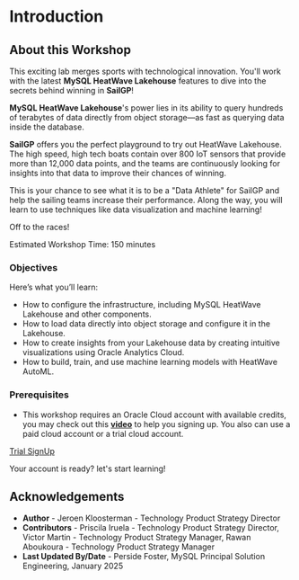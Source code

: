 # Introduction

<!--![Intro Banner](./images/Intro.png)-->

## About this Workshop

This exciting lab merges sports with technological innovation. You'll work with the latest **MySQL HeatWave Lakehouse** features to dive into the secrets behind winning in **SailGP**!

**MySQL HeatWave Lakehouse**'s power lies in its ability to query hundreds of terabytes of data directly from object storage—as fast as querying data inside the database.

**SailGP** offers you the perfect playground to try out HeatWave Lakehouse. The high speed, high tech boats contain over 800 IoT sensors that provide more than 12,000 data points, and the teams are continuously looking for insights into that data to improve their chances of winning.

This is your chance to see what it is to be a "Data Athlete" for SailGP and help the sailing teams increase their performance. Along the way, you will learn to use techniques like data visualization and machine learning!

Off to the races!

<!--![](youtube:Z-2HT1PGEq8)-->

Estimated Workshop Time: 150 minutes

### Objectives

Here’s what you’ll learn:
- How to configure the infrastructure, including MySQL HeatWave Lakehouse and other components.
- How to load data directly into object storage and configure it in the Lakehouse.
- How to create insights from your Lakehouse data by creating intuitive visualizations using Oracle Analytics Cloud.
- How to build, train, and use machine learning models with HeatWave AutoML.

### Prerequisites

-  This workshop requires an Oracle Cloud account with available credits, you may check out this **[video](https://www.youtube.com/watch?v=4U-0SumNz6w)** to help you signing up. You also can use a paid cloud account or a trial cloud account.
  
[Trial SignUp](youtube:4U-0SumNz6w)


Your account is ready? let's start learning!

## Acknowledgements
- **Author** - Jeroen Kloosterman - Technology Product Strategy Director
- **Contributors** - Priscila Iruela - Technology Product Strategy Director, Victor Martin - Technology Product Strategy Manager, Rawan Aboukoura - Technology Product Strategy Manager
- **Last Updated By/Date** - Perside Foster, MySQL Principal Solution Engineering, January 2025
